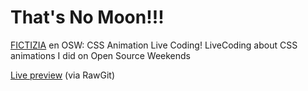 # That's No Moon!!!

[FICTIZIA](http://www.fictizia.com) en OSW: CSS Animation Live Coding!
LiveCoding about CSS animations I did on Open Source Weekends

[Live preview](https://rawgit.com/ancoar/thatsNoMoon/master/index.html) (via RawGit)
